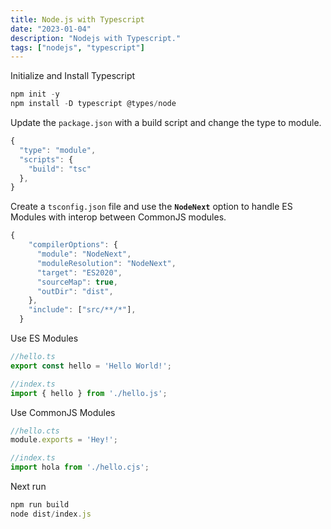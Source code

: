 ```yaml
---
title: Node.js with Typescript
date: "2023-01-04"
description: "Nodejs with Typescript."
tags: ["nodejs", "typescript"]
---
```

Initialize and Install Typescript

```jsx
npm init -y
npm install -D typescript @types/node
```

Update the `package.json` with a build script and change the type to module.

```jsx
{
  "type": "module",
  "scripts": {
    "build": "tsc"
  },
}
```

Create a `tsconfig.json` file and use the **`NodeNext`** option to handle ES Modules with interop between CommonJS modules.

```typescript
{
    "compilerOptions": {
      "module": "NodeNext",
      "moduleResolution": "NodeNext",
      "target": "ES2020",
      "sourceMap": true,
      "outDir": "dist",
    },
    "include": ["src/**/*"],
  }
```

Use ES Modules

```jsx
//hello.ts
export const hello = 'Hello World!';

//index.ts
import { hello } from './hello.js';
```

Use CommonJS Modules

```jsx
//hello.cts
module.exports = 'Hey!';

//index.ts
import hola from './hello.cjs';
```

Next run

```jsx
npm run build
node dist/index.js
```
